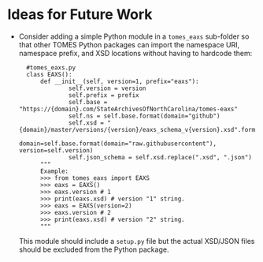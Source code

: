# Ideas for Future Work

- Consider adding a simple Python module in a `tomes_eaxs` sub-folder so that other TOMES Python packages can import the namespace URI, namespace prefix, and XSD locations without having to hardcode them:

		#tomes_eaxs.py
		class EAXS():
		    def __init__(self, version=1, prefix="eaxs"):
		            self.version = version
		            self.prefix = prefix
		            self.base = "https://{domain}.com/StateArchivesOfNorthCarolina/tomes-eaxs"
		            self.ns = self.base.format(domain="github")
		            self.xsd = "{domain}/master/versions/{version}/eaxs_schema_v{version}.xsd".format(
		                domain=self.base.format(domain="raw.githubusercontent"), version=self.version)
		            self.json_schema = self.xsd.replace(".xsd", ".json")
		    """
		    Example:
		    >>> from tomes_eaxs import EAXS
		    >>> eaxs = EAXS()
		    >>> eaxs.version # 1
		    >>> print(eaxs.xsd) # version "1" string.
		    >>> eaxs = EAXS(version=2)
		    >>> eaxs.version # 2
		    >>> print(eaxs.xsd) # version "2" string.
		    """
    
	This module should include a `setup.py` file but the actual XSD/JSON files should be excluded from the Python package.
